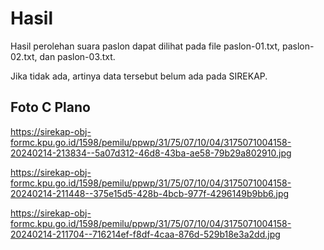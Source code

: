 # Hasil

Hasil perolehan suara paslon dapat dilihat pada file paslon-01.txt, paslon-02.txt, dan paslon-03.txt.

Jika tidak ada, artinya data tersebut belum ada pada SIREKAP.

## Foto C Plano

https://sirekap-obj-formc.kpu.go.id/1598/pemilu/ppwp/31/75/07/10/04/3175071004158-20240214-213834--5a07d312-46d8-43ba-ae58-79b29a802910.jpg

https://sirekap-obj-formc.kpu.go.id/1598/pemilu/ppwp/31/75/07/10/04/3175071004158-20240214-211448--375e15d5-428b-4bcb-977f-4296149b9bb6.jpg

https://sirekap-obj-formc.kpu.go.id/1598/pemilu/ppwp/31/75/07/10/04/3175071004158-20240214-211704--716214ef-f8df-4caa-876d-529b18e3a2dd.jpg
